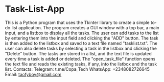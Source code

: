 # Task-List-App
This is a Python program that uses the Tkinter library to create a simple to-do list application. The program creates a GUI window with a top bar, a main input, and a listbox to display all the tasks. The user can add tasks to the list by entering them into the input field and clicking the "ADD" button. The task is then added to the listbox and saved to a text file named "tasklist.txt". The user can also delete tasks by selecting a task in the listbox and clicking the "Delete" button. The tasks are stored in a list, and the text file is updated every time a task is added or deleted. The "open_task_file" function opens the text file and reads the existing tasks, if any, into the listbox and the task list.
Contacts:
Telegram: t.me/Copa_Tech
WhatsApp: +2348082726645
Email: taofyboy@gmail.com
